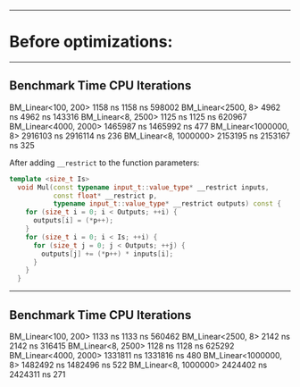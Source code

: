---
# Before optimizations:

----------------------------------------------------------------
Benchmark                      Time             CPU   Iterations
----------------------------------------------------------------
BM_Linear<100, 200>         1158 ns         1158 ns       598002
BM_Linear<2500, 8>          4962 ns         4962 ns       143316
BM_Linear<8, 2500>          1125 ns         1125 ns       620967
BM_Linear<4000, 2000>    1465987 ns      1465992 ns          477
BM_Linear<1000000, 8>    2916103 ns      2916114 ns          236
BM_Linear<8, 1000000>    2153195 ns      2153167 ns          325

After adding `__restrict` to the function parameters:

```c++
template <size_t Is>
  void Mul(const typename input_t::value_type* __restrict inputs,
           const float* __restrict p,
           typename input_t::value_type* __restrict outputs) const {
    for (size_t i = 0; i < Outputs; ++i) {
      outputs[i] = (*p++);
    }
    for (size_t i = 0; i < Is; ++i) {
      for (size_t j = 0; j < Outputs; ++j) {
        outputs[j] += (*p++) * inputs[i];
      }
    }
  }
```
----------------------------------------------------------------
Benchmark                      Time             CPU   Iterations
----------------------------------------------------------------
BM_Linear<100, 200>         1133 ns         1133 ns       560462
BM_Linear<2500, 8>          2142 ns         2142 ns       316415
BM_Linear<8, 2500>          1128 ns         1128 ns       625292
BM_Linear<4000, 2000>    1331811 ns      1331816 ns          480
BM_Linear<1000000, 8>    1482492 ns      1482496 ns          522
BM_Linear<8, 1000000>    2424402 ns      2424311 ns          271